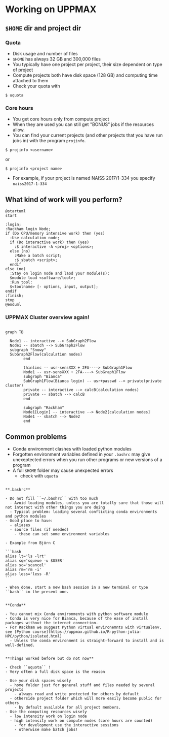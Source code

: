 # Working on UPPMAX 

## ``$HOME`` dir and project dir

### Quota
- Disk usage and number of files
- ``$HOME`` has always 32 GB and 300,000 files
- You typically have one project per project, their size dependent on type of project
- Compute projects both have disk space (128 GB) and computing time attached to them
- Check your quota with

```{code-block} console
$ uquota
```


### Core hours
- You  get core hours only from compute project
- When they are used you can still get "BONUS" jobs if the resources allow.
- You can find your current projects (and other projects that you have run jobs in) with the program ``projinfo``.

```{code-block} console
$ projinfo <username>
```

or
```{code-block} console
$ projinfo <project name>
```
- For example, if your project is named NAISS 2017/1-334 you specify ``naiss2017-1-334``
  
## What kind of work will you perform?

```{uml}
@startuml
start

:login;
:Rackham login Node;
if (Do CPU/memory intensive work) then (yes)
  :Use calculation node;
  if (Do interactive work) then (yes)
    :$ interactive -A <proj> <options>;
  else (no)
    :Make a batch script;
    :$ sbatch <script>;
  endif 
else (no)
  :Stay on login node and laod your module(s):
  $module load <software/tool>;
  :Run tool: 
  $<toolname> [- options, input, output];
endif
:finish;
stop
@enduml
```

### UPPMAX Cluster overview again!

```{mermaid}

graph TB

  Node1 -- interactive --> SubGraph2Flow
  Node1 -- sbatch --> SubGraph2Flow
  subgraph "Snowy"
  SubGraph2Flow(calculation nodes) 
        end

        thinlinc -- usr-sensXXX + 2FA----> SubGraph1Flow
        Node1 -- usr-sensXXX + 2FA----> SubGraph1Flow
        subgraph "Bianca"
        SubGraph1Flow(Bianca login) -- usr+passwd --> private(private cluster)
        private -- interactive --> calcB(calculation nodes)
        private -- sbatch --> calcB
        end

        subgraph "Rackham"
        Node1[Login] -- interactive --> Node2[calculation nodes]
        Node1 -- sbatch --> Node2
        end
```



## Common problems

- Conda environment clashes with loaded python modules
- Forgotten environment variables defined in your `.bashrc` may give unexeptected errors when you run other programs or new versions of a program
- A full ``$HOME`` folder may cause unexpected errors
  - check with ``uquota``
 
````{tip}

**.bashrc**

- Do not fill ``~/.bashrc`` with too much
  - Avoid loading modules, unless you are totally sure that those will not interact with other things you are doing
  - Typical problem: loading several conflicting conda environments and python modules 
- Good place to have:
  - aliases
  - source files (if needed)
    - these can set some environment variables

- Example from Björn C

```bash
alias lt='ls -lrt'
alias sq='squeue -u $USER'
alias sc='scancel'
alias rm='rm -i'
alias less='less -R'
```

- When done, start a new bash session in a new terminal or type ``bash`` in the present one.


**Conda**

- You cannot mix Conda environments with python software module
- Conda is very nice for Bianca, because of the ease of install packages without the internet connection.
- For Rackham we suggest Python virtual environemnts with virtualenv, see [Python course](https://uppmax.github.io/R-python-julia-HPC/python/isolated.html)
  - Unless the conda environment is straight-forward to install and is well-defined.


**Things worked before but do not now**

- Check ``uquota`` !
- Very often a full disk space is the reason

````

```{keypoints}
- Use your disk spaces wisely
  - home folder just for general stuff and files needed by several projects
    - always read and write protected for others by default
  - otherside project folder which will more easily become public for others
    - by default available for all project members.
- Use the computing resources wisely
  - low intensity work on login node
  - high intensity work on compute nodes (core hours are counted)
    - for development use the interactive sessions
    - otherwise make batch jobs!
```
